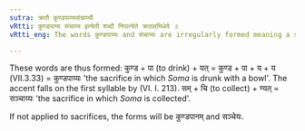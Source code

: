 ```yaml
---
sutra: क्रतौ कुण्डपाय्यसंचाय्यौ
vRtti: कुण्डपाय्य संचाय्य इत्येतौ शब्दौ निपात्येते क्रतावभिधेये ॥
vRtti_eng: The words कुण्डपाय्यः and संचाय्यः are irregularly formed meaning a sacrifice.

---
```

These words are thus formed: कुण्ड + पा (to drink) + यत् = कुण्ड + पा + य + य (VII.3.33) = कुण्डपाय्यः 'the sacrifice in which _Soma_ is drunk with a bowl'. The accent falls on the first syllable by (VI. I. 213). सम् + चि (to collect) + ण्यत् = सञ्चाय्यः 'the sacrifice in which _Soma_ is collected'.

If not applied to sacrifices, the forms will be कुण्डपानम् and सञ्चेयः.